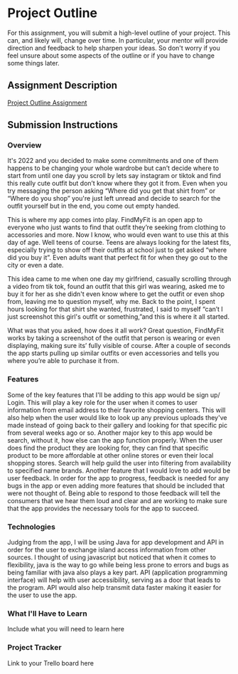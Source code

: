 # Project Outline
For this assignment, you will submit a high-level outline of your project. This can, and likely will, change over time. In particular, your mentor will provide direction and feedback to help sharpen your ideas. So don't worry if you feel unsure about some aspects of the outline or if you have to change some things later.

## Assignment Description
[Project Outline Assignment](https://education.launchcode.org/liftoff/modules/assignments/project-outline)

## Submission Instructions

### Overview
It's 2022 and you decided to make some commitments and one of them happens to be changing your whole wardrobe but can’t decide where to start from until one day you scroll by lets say instagram or tiktok and find this really cute outfit but don’t know where they got it from. Even when you try messaging the person asking “Where did you get that shirt from” or “Where do you shop” you're just left unread and decide to search for the outfit yourself but in the end, you come out empty handed.

This is where my app comes into play. FindMyFit is an open app to everyone who just wants to find that outfit they’re seeking from clothing to accessories and more. Now I know, who would even want to use this at this day of age. Well teens of course. Teens are always looking for the latest fits, especially trying to show off their outfits at school just to get asked “where did you buy it”. Even adults want that perfect fit for when they go out to the city or even a date.

This idea came to me when one day my girlfriend, casually scrolling through a video from tik tok, found an outfit that this girl was wearing, asked me to buy it for her as she didn't even know where to get the outfit or even shop from, leaving me to question myself, why me. Back to the point, I spent hours looking for that shirt she wanted, frustrated, I said to myself “can’t I just screenshot this girl's outfit or something,”and this is where it all started. 

What was that you asked, how does it all work? Great question, FindMyFit works by taking a screenshot of the outfit that person is wearing or even displaying, making sure its’ fully visible of course. After a couple of seconds  the app starts pulling up similar outfits or even accessories and tells you where you’re able to purchase it from.  

### Features
Some of the key features that I'll be adding to this app would be sign up/ Login. This will play a key role for the user when it comes to user information from email address to their favorite shopping centers. This will also help when the user would like to look up any previous uploads they've made instead of going back to their gallery and looking for that specific pic from several weeks ago or so. Another major key to this app would be search, without it, how else can the app function properly. When the user does find the product they are looking for, they can find that specific product to be more affordable at other online stores or even their local shopping stores. Search will help guild the user into filtering from availability to specified name brands.
Another feature that I would love to add would be user feedback. In order for the app to progress, feedback is needed for any bugs in the app or even adding more features that should be included that were not thought of. Being able to respond to those feedback will tell the consumers that we hear them loud and clear and are working to make sure that the app provides the necessary tools for the app to succeed. 


### Technologies

Judging from the app, I will  be using Java for app development and API in order for the user to exchange island access information from other sources. I thought of using javascript but noticed that when it comes to flexibility, java is the way to go while being less prone to errors and bugs as being familiar with java also plays a key part. API (application programming interface) will help with user accessibility, serving as a door that leads to the program. API would also help transmit data faster making it easier for the user to use the app.

### What I'll Have to Learn
Include what you will need to learn here
### Project Tracker
Link to your Trello board here
